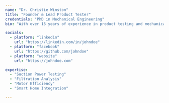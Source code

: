 ```yaml
---
name: "Dr. Christie Winston"
title: "Founder & Lead Product Tester"
credentials: "PhD in Mechanical Engineering"
bio: "With over 15 years of experience in product testing and mechanical engineering, Christie founded Best of Vacuum Expert Reviews to provide consumers with scientifically-backed vacuum cleaner recommendations. She previously worked as a product development engineer for Dyson."

socials:
  - platform: "linkedin"
    url: "https://linkedin.com/in/johndoe"
  - platform: "facebook"
    url: "https://github.com/johndoe"
  - platform: "website"
    url: "https://johndoe.com"

expertise:
  - "Suction Power Testing"
  - "Filtration Analysis"
  - "Motor Efficiency"
  - "Smart Home Integration"

---
```

